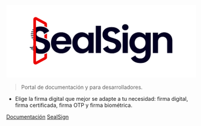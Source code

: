 
![sealsign](./images/sealsign-logo.png)

> Portal de documentación y para desarrolladores.

- Elige la firma digital que mejor se adapte a tu necesidad: firma digital, firma certificada, firma OTP y firma biométrica.

[Documentación](es/monitor/monitor)
[SealSign](https://www.sealsign.es)